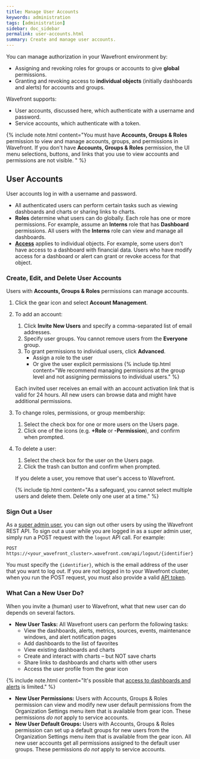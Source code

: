```yaml
---
title: Manage User Accounts
keywords: administration
tags: [administration]
sidebar: doc_sidebar
permalink: user-accounts.html
summary: Create and manage user accounts.
---
```

You can manage authorization in your Wavefront environment by:
* Assigning and revoking roles for groups or accounts to give **global** permissions.
* Granting and revoking access to **individual objects** (initially dashboards and alerts) for accounts and groups.

Wavefront supports:
* User accounts, discussed here, which authenticate with a username and password.
* Service accounts, which authenticate with a token.

{% include note.html content="You must have **Accounts, Groups & Roles** permission to view and manage accounts, groups, and permissions in Wavefront. If you don't have **Accounts, Groups & Roles** permission, the UI menu selections, buttons, and links that you use to view accounts and permissions are not visible. " %}


## User Accounts

User accounts log in with a username and password.
* All authenticated users can perform certain tasks such as viewing dashboards and charts or sharing links to charts.
* **Roles** determine what users can do globally. Each role has one or more permissions. For example, assume an **Interns** role that has **Dashboard** permissions. All users with the **Interns** role can view and manage all dashboards.
* **[Access](access.html)** applies to individual objects. For example, some users don't have access to a dashboard with financial data. Users who have modify access for a dashboard or alert can grant or revoke access for that object.

### Create, Edit, and Delete User Accounts

Users with **Accounts, Groups & Roles** permissions can manage accounts.

1. Click the gear icon and select **Account Management**.
2. To add an account:
   1. Click **Invite New Users** and specify a comma-separated list of email addresses.
   2. Specify user groups. You cannot remove users from the **Everyone** group.
   3. To grant permissions to individual users, click **Advanced**.
      * Assign a role to the user
      * Or give the user explicit permissions
   {% include tip.html content="We recommend managing permissions at the group level and not assigning permissions to individual users." %}

   Each invited user receives an email with an account activation link that is valid for 24 hours. All new users can browse data and might have additional permissions.
3. To change roles, permissions, or group membership:
   1. Select the check box for one or more users on the Users page.
   2. Click one of the icons (e.g. **+Role** or **-Permission**), and confirm when prompted.
4. To delete a user:
   1. Select the check box for the user on the Users page.
   2. Click the trash can button and confirm when prompted.

   If you delete a user, you remove that user's access to Wavefront.

   {% include tip.html content="As a safeguard, you cannot select multiple users and delete them. Delete only one user at a time." %}

### Sign Out a User

As a [super admin user](authorization.html#who-is-the-super-admin-user), you can sign out other users by using the Wavefront REST API. To sign out a user while you are logged in as a super admin user, simply run a POST request with the `logout` API call. For example:

```
POST https://<your_wavefront_cluster>.wavefront.com/api/logout/{identifier}
```

You must specify the `{identifier}`, which is the email address of the user that you want to log out. If you are not logged in to your Wavefront cluster, when you run the POST request, you must also provide a valid [API token](wavefront_api.html#generating-an-api-token).

### What Can a New User Do?

When you invite a (human) user to Wavefront, what that new user can do depends on several factors.

- **New User Tasks:** All Wavefront users can perform the following tasks:
  * View the dashboards, alerts, metrics, sources, events, maintenance windows, and alert notification pages
  * Add dashboards to the list of favorites
  * View existing dashboards and charts
  * Create and interact with charts – but NOT save charts
  * Share links to dashboards and charts with other users
  * Access the user profile from the gear icon

{% include note.html content="It's possible that [access to dashboards and alerts](access.html#how-access-control-works) is limited." %}


- **New User Permissions:** Users with Accounts, Groups & Roles permission can view and modify new user default permissions from the Organization Settings menu item that is available from gear icon. These permissions *do not* apply to service accounts.
- **New User Default Groups:** Users with Accounts, Groups & Roles permission can set up a default groups for new users from the Organization Settings menu item that is available from the gear icon. All new user accounts get all permissions assigned to the default user groups. These permissions *do not* apply to service accounts.
